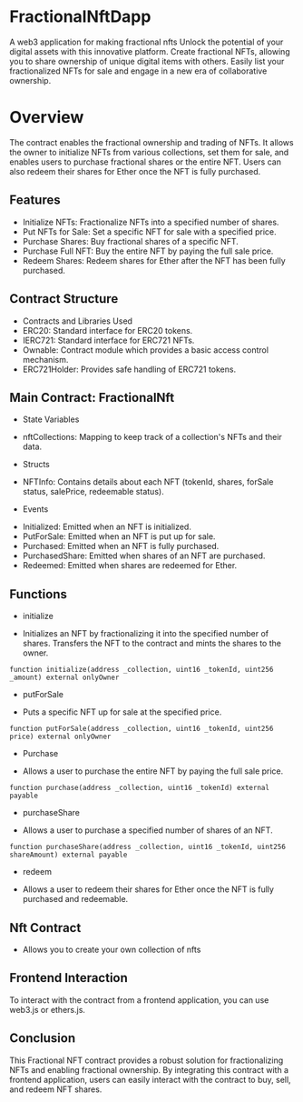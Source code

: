 # FractionalNftDapp
A web3 application for making fractional nfts
Unlock the potential of your digital assets with
this innovative platform. Create fractional NFTs,
allowing you to share ownership of unique
digital items with others. Easily list your
fractionalized NFTs for sale and engage in a new
era of collaborative ownership. 

# Overview
The contract enables the fractional ownership and trading of NFTs. It allows the owner to initialize NFTs from various collections, set them for sale, and enables users to purchase fractional shares or the entire NFT. Users can also redeem their shares for Ether once the NFT is fully purchased.

## Features

- Initialize NFTs: Fractionalize NFTs into a specified number of shares.
- Put NFTs for Sale: Set a specific NFT for sale with a specified price.
- Purchase Shares: Buy fractional shares of a specific NFT.
- Purchase Full NFT: Buy the entire NFT by paying the full sale price.
- Redeem Shares: Redeem shares for Ether after the NFT has been fully purchased.

## Contract Structure
- Contracts and Libraries Used
- ERC20: Standard interface for ERC20 tokens.
- IERC721: Standard interface for ERC721 NFTs.
- Ownable: Contract module which provides a basic access control mechanism.
- ERC721Holder: Provides safe handling of ERC721 tokens.

## Main Contract: FractionalNft


* State Variables
- nftCollections: Mapping to keep track of a collection's NFTs and their data.

* Structs
- NFTInfo: Contains details about each NFT (tokenId, shares, forSale status, salePrice, redeemable status).
* Events
- Initialized: Emitted when an NFT is initialized.
- PutForSale: Emitted when an NFT is put up for sale.
- Purchased: Emitted when an NFT is fully purchased.
- PurchasedShare: Emitted when shares of an NFT are purchased.
- Redeemed: Emitted when shares are redeemed for Ether.

## Functions

* initialize
- Initializes an NFT by fractionalizing it into the specified number of shares. Transfers the NFT to the contract and mints the shares to the owner.
```
function initialize(address _collection, uint16 _tokenId, uint256 _amount) external onlyOwner

```

* putForSale
- Puts a specific NFT up for sale at the specified price.

```
function putForSale(address _collection, uint16 _tokenId, uint256 price) external onlyOwner

```
* Purchase
- Allows a user to purchase the entire NFT by paying the full sale price.
```
function purchase(address _collection, uint16 _tokenId) external payable

```
* purchaseShare
- Allows a user to purchase a specified number of shares of an NFT.

```
function purchaseShare(address _collection, uint16 _tokenId, uint256 shareAmount) external payable

```

* redeem
- Allows a user to redeem their shares for Ether once the NFT is fully purchased and redeemable.

## Nft Contract

- Allows you to create your own collection of nfts

## Frontend Interaction

To interact with the contract from a frontend application, you can use web3.js or ethers.js. 

## Conclusion
This Fractional NFT contract provides a robust solution for fractionalizing NFTs and enabling fractional ownership. By integrating this contract with a frontend application, users can easily interact with the contract to buy, sell, and redeem NFT shares.